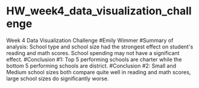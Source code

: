 # HW_week4_data_visualization_challenge
Week 4 Data Visualization Challenge
#Emily Wimmer
#Summary of analysis: School type and school size had the strongest effect on student's reading and math scores. School spending may not have a significant effect.
#Conclusion #1: Top 5 performing schools are charter while the bottom 5 performing schools are district.
#Conclusion #2: Small and Medium school sizes both compare quite well in reading and math scores, large school sizes do significantly worse.

